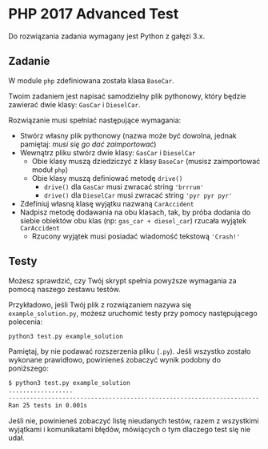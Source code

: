 # PHP 2017 Advanced Test

Do rozwiązania zadania wymagany jest Python z gałęzi 3.x.

## Zadanie

W module `php` zdefiniowana została klasa `BaseCar`.

Twoim zadaniem jest napisać samodzielny plik pythonowy, który będzie  zawierać dwie klasy: `GasCar` i `DieselCar`.

Rozwiązanie musi spełniać następujące wymagania:


* Stwórz własny plik pythonowy (nazwa może być dowolna, jednak pamiętaj: *musi się go dać zaimportować*)
* Wewnątrz pliku stwórz dwie klasy: `GasCar` i `DieselCar`
  * Obie klasy muszą dziedziczyć z klasy `BaseCar` (musisz zaimportować moduł `php`)
  * Obie klasy muszą definiować metodę `drive()`
    * `drive()` dla `GasCar` musi zwracać string `'brrrum'`
    * `drive()` dla `DieselCar` musi zwracać string `'pyr pyr pyr'`
* Zdefiniuj własną klasę wyjątku nazwaną `CarAccident`
* Nadpisz metodę dodawania na obu klasach, tak, by próba dodania do siebie obiektów obu klas (np: `gas_car + diesel_car`) rzucała wyjątek `CarAccident`
  * Rzucony wyjątek musi posiadać wiadomość tekstową `'Crash!'`
  
## Testy

Możesz sprawdzić, czy Twój skrypt spełnia powyższe wymagania za pomocą naszego zestawu testów.

Przykładowo, jeśli Twój plik z rozwiązaniem nazywa się `example_solution.py`, możesz uruchomić testy przy pomocy następującego polecenia:

```bash
python3 test.py example_solution
```

Pamiętaj, by nie podawać rozszerzenia pliku (`.py`). Jeśli wszystko zostało wykonane prawidłowo, powinieneś zobaczyć wynik podobny do poniższego:

```bash
$ python3 test.py example_solution
..................
----------------------------------------------------------------------
Ran 25 tests in 0.001s
```

Jeśli nie, powinieneś zobaczyć listę nieudanych testów, razem z wszystkimi wyjątkami i komunikatami błędów, mówiących o tym dlaczego test się nie udał.
